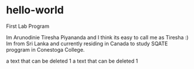 # hello-world
First Lab Program

Im Arunodinie Tiresha Piyananda and I think its easy to call me as Tiresha :) 
Im from Sri Lanka and currently residing in Canada to study SQATE proggram in Conestoga College.

a text that can be deleted 1
a text that can be deleted 1
